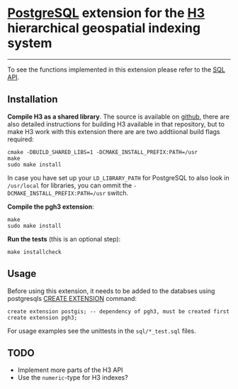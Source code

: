 # [PostgreSQL](https://www.postgresql.org) extension for the [H3](https://uber.github.io/h3) hierarchical geospatial indexing system

-----------------------------------------

To see the functions implemented in this extension please refer to the [SQL API](doc/pgh3.md).

## Installation

__Compile H3 as a shared library__. The source is available on [github](https://github.com/uber/h3), there are also detailed instructions for building H3 available in that repository, but to make H3 work with this extension there are are two addtiional build flags required:

    cmake -DBUILD_SHARED_LIBS=1 -DCMAKE_INSTALL_PREFIX:PATH=/usr
    make
    sudo make install

In case you have set up your `LD_LIBRARY_PATH` for PostgreSQL to also look in `/usr/local` for libraries, you can ommit the `-DCMAKE_INSTALL_PREFIX:PATH=/usr` switch.

__Compile the pgh3 extension__:

    make
    sudo make install

__Run the tests__ (this is an optional step):

    make installcheck

## Usage

Before using this extension, it needs to be added to the databses using postgresqls [CREATE EXTENSION](https://www.postgresql.org/docs/current/static/sql-createextension.html) command:

    create extension postgis; -- dependency of pgh3, must be created first
    create extension pgh3;

For usage examples see the unittests in the `sql/*_test.sql` files.

## TODO

* Implement more parts of the H3 API
* Use the `numeric`-type for H3 indexes?
